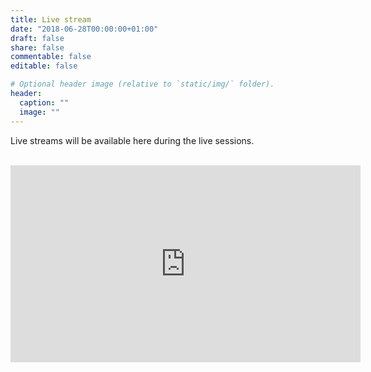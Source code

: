 ```yaml
---
title: Live stream
date: "2018-06-28T00:00:00+01:00"
draft: false
share: false
commentable: false
editable: false

# Optional header image (relative to `static/img/` folder).
header:
  caption: ""
  image: ""
---
```


Live streams will be available here during the live sessions. <br><br>

<iframe width="560" height="315" src="https://www.youtube.com/embed/hI8bHwuSMmI" frameborder="0" allow="accelerometer; autoplay; clipboard-write; encrypted-media; gyroscope; picture-in-picture" allowfullscreen></iframe>